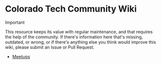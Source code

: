 # Colorado Tech Community Wiki

> [!IMPORTANT]  
> This resource keeps its value with regular maintenance, and that requires the help of the community. If there's information here that's missing, outdated, or wrong, or if there's anything else you think would improve this wiki, please submit an Issue or Pull Request.

- [Meetups](Meetups.md)
